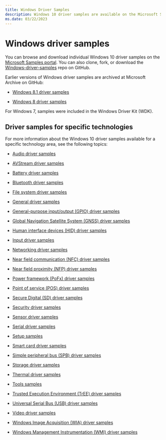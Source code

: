 ```yaml
---
title: Windows Driver Samples
description: Windows 10 driver samples are available on the Microsoft Samples portal and on GitHub.
ms.date: 03/22/2023
---
```


# Windows driver samples

You can browse and download individual Windows 10 driver samples on the [Microsoft Samples portal](/samples/browse/?products=windows-wdk). You can also clone, fork, or download the [Windows-driver-samples](https://github.com/Microsoft/Windows-driver-samples) repo on GitHub.

Earlier versions of Windows driver samples are archived at Microsoft Archive on GitHub:

- [Windows 8.1 driver samples](https://github.com/microsoftarchive/msdn-code-gallery-microsoft/tree/master/Official%20Windows%20Driver%20Kit%20Sample/Windows%20Driver%20Kit%20(WDK)%208.1%20Samples)

- [Windows 8 driver samples](https://github.com/microsoftarchive/msdn-code-gallery-microsoft/tree/master/Official%20Windows%20Driver%20Kit%20Sample/Windows%20Driver%20Kit%20(WDK)%208.0%20Samples)

For Windows 7, samples were included in the Windows Driver Kit (WDK).

## Driver samples for specific technologies

For more information about the Windows 10 driver samples available for a specific technology area, see the following topics:

- [Audio driver samples](audio-driver-samples.md)

- [AVStream driver samples](avstream-driver-samples.md)

- [Battery driver samples](battery-driver-samples.md)

- [Bluetooth driver samples](bluetooth-driver-samples.md)

- [File system driver samples](file-system-driver-samples.md)

- [General driver samples](general-driver-samples.md)

- [General-purpose input/output (GPIO) driver samples](general-purpose-input-output--gpio--driver-samples.md)

- [Global Navigation Satellite System (GNSS) driver samples](gnss-location-driver-samples.md)

- [Human interface devices (HID) driver samples](human-interface-devices--hid--driver-samples.md)

- [Input driver samples](input-driver-samples.md)

- [Networking driver samples](networking-driver-samples.md)

- [Near field communication (NFC) driver samples](near-field-communication--nfc--driver-samples.md)

- [Near field proximity (NFP) driver samples](near-field-proximity--nfp--driver-samples.md)

- [Power framework (PoFx) driver samples](power-framework--pofx--driver-samples.md)

- [Point of service (POS) driver samples](point-of-service--pos--driver-samples.md)

- [Secure Digital (SD) driver samples](secure-digital--sd--driver-samples.md)

- [Security driver samples](security-driver-samples.md)

- [Sensor driver samples](sensor-driver-samples.md)

- [Serial driver samples](serial-driver-samples.md)

- [Setup samples](driver-setup-samples.md)

- [Smart card driver samples](smart-card-driver-samples.md)

- [Simple peripheral bus (SPB) driver samples](simple-peripheral-bus--spb--driver-samples.md)

- [Storage driver samples](storage-driver-samples.md)

- [Thermal driver samples](thermal-driver-samples.md)

- [Tools samples](driver-tools-samples.md)

- [Trusted Execution Environment (TrEE) driver samples](tree-driver-samples.md)

- [Universal Serial Bus (USB) driver samples](universal-serial-bus--usb--driver-samples.md)

- [Video driver samples](video-driver-samples.md)

- [Windows Image Acquisition (WIA) driver samples](wia-driver-samples.md)

- [Windows Management Instrumentation (WMI) driver samples](windows-management-instrumentation--wmi--driver-samples.md)
